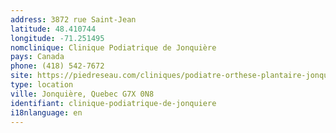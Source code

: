 ```yaml
---
address: 3872 rue Saint-Jean
latitude: 48.410744
longitude: -71.251495
nomclinique: Clinique Podiatrique de Jonquière
pays: Canada
phone: (418) 542-7672
site: https://piedreseau.com/cliniques/podiatre-orthese-plantaire-jonquiere/
type: location
ville: Jonquière, Quebec G7X 0N8
identifiant: clinique-podiatrique-de-jonquiere
i18nlanguage: en
---
```


